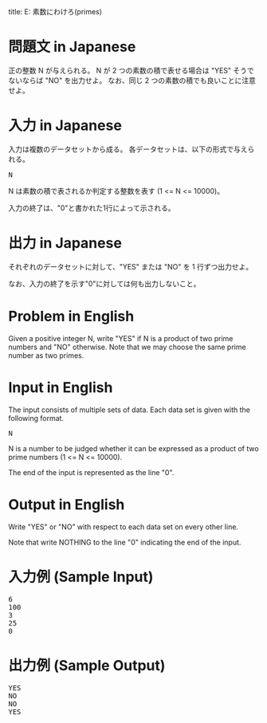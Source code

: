 title: E: 素数にわけろ(primes)

問題文 in Japanese
==
正の整数 N が与えられる。
N が 2 つの素数の積で表せる場合は "YES" そうでないならば "NO" を出力せよ。
なお、同じ 2 つの素数の積でも良いことに注意せよ。

入力 in Japanese
==
入力は複数のデータセットから成る。
各データセットは、以下の形式で与えられる。

<pre>
N
</pre>

N は素数の積で表されるか判定する整数を表す (1 <= N <= 10000)。

入力の終了は、"0"と書かれた1行によって示される。

出力 in Japanese
==
それぞれのデータセットに対して、"YES" または "NO" を 1 行ずつ出力せよ。

なお、入力の終了を示す"0"に対しては何も出力しないこと。

Problem in English
==
Given a positive integer N, write "YES" if N is a product of two prime numbers and "NO" otherwise.
Note that we may choose the same prime number as two primes.

Input in English
==
The input consists of multiple sets of data.
Each data set is given with the following format.

<pre>
N
</pre>

N is a number to be judged whether it can be expressed as a product of two prime numbers (1 <= N <= 10000).

The end of the input is represented as the line "0".

Output in English
==
Write "YES" or "NO" with respect to each data set on every other line.

Note that write NOTHING to the line "0" indicating the end of the input.

入力例 (Sample Input)
==
<pre>
6
100
3
25
0
</pre>

出力例 (Sample Output)
==
<pre>
YES
NO
NO
YES
</pre>
